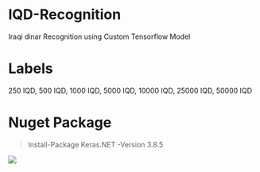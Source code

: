 # IQD-Recognition
Iraqi dinar Recognition using Custom Tensorflow Model

# Labels
250 IQD, 500 IQD, 1000 IQD, 5000 IQD, 10000 IQD, 25000 IQD, 50000 IQD

# Nuget Package
> Install-Package Keras.NET -Version 3.8.5
 
 
![](https://i.ibb.co/WyRgVsH/Screenshot-2020-12-17-011813.png)
